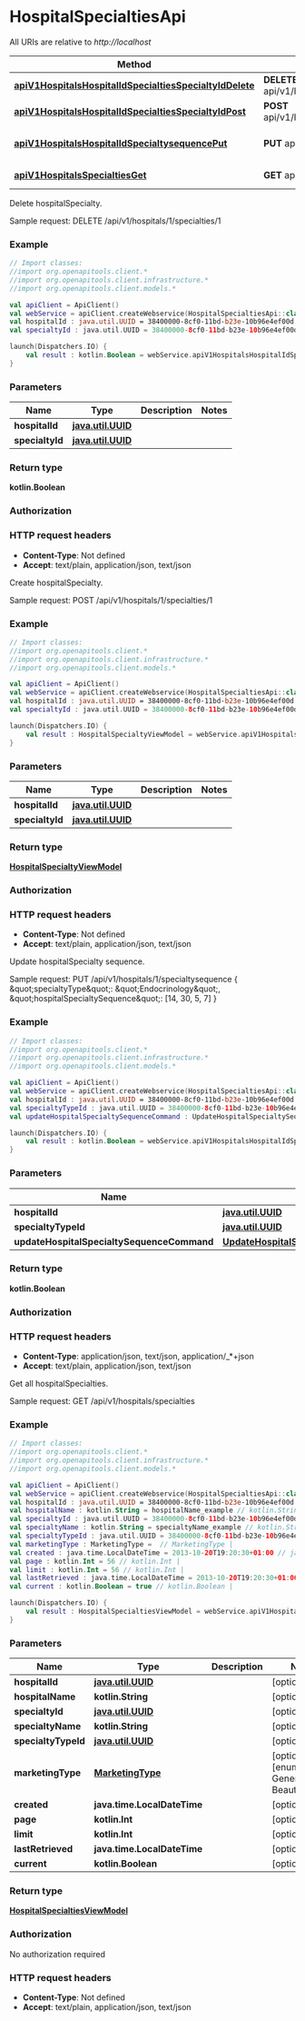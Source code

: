# HospitalSpecialtiesApi

All URIs are relative to *http://localhost*

Method | HTTP request | Description
------------- | ------------- | -------------
[**apiV1HospitalsHospitalIdSpecialtiesSpecialtyIdDelete**](HospitalSpecialtiesApi.md#apiV1HospitalsHospitalIdSpecialtiesSpecialtyIdDelete) | **DELETE** api/v1/hospitals/{hospitalId}/specialties/{specialtyId} | Delete hospitalSpecialty.
[**apiV1HospitalsHospitalIdSpecialtiesSpecialtyIdPost**](HospitalSpecialtiesApi.md#apiV1HospitalsHospitalIdSpecialtiesSpecialtyIdPost) | **POST** api/v1/hospitals/{hospitalId}/specialties/{specialtyId} | Create hospitalSpecialty.
[**apiV1HospitalsHospitalIdSpecialtysequencePut**](HospitalSpecialtiesApi.md#apiV1HospitalsHospitalIdSpecialtysequencePut) | **PUT** api/v1/hospitals/{hospitalId}/specialtysequence | Update hospitalSpecialty sequence.
[**apiV1HospitalsSpecialtiesGet**](HospitalSpecialtiesApi.md#apiV1HospitalsSpecialtiesGet) | **GET** api/v1/hospitals/specialties | Get all hospitalSpecialties.



Delete hospitalSpecialty.

Sample request:        DELETE /api/v1/hospitals/1/specialties/1

### Example
```kotlin
// Import classes:
//import org.openapitools.client.*
//import org.openapitools.client.infrastructure.*
//import org.openapitools.client.models.*

val apiClient = ApiClient()
val webService = apiClient.createWebservice(HospitalSpecialtiesApi::class.java)
val hospitalId : java.util.UUID = 38400000-8cf0-11bd-b23e-10b96e4ef00d // java.util.UUID | 
val specialtyId : java.util.UUID = 38400000-8cf0-11bd-b23e-10b96e4ef00d // java.util.UUID | 

launch(Dispatchers.IO) {
    val result : kotlin.Boolean = webService.apiV1HospitalsHospitalIdSpecialtiesSpecialtyIdDelete(hospitalId, specialtyId)
}
```

### Parameters

Name | Type | Description  | Notes
------------- | ------------- | ------------- | -------------
 **hospitalId** | [**java.util.UUID**](.md)|  |
 **specialtyId** | [**java.util.UUID**](.md)|  |

### Return type

**kotlin.Boolean**

### Authorization



### HTTP request headers

 - **Content-Type**: Not defined
 - **Accept**: text/plain, application/json, text/json


Create hospitalSpecialty.

Sample request:        POST /api/v1/hospitals/1/specialties/1

### Example
```kotlin
// Import classes:
//import org.openapitools.client.*
//import org.openapitools.client.infrastructure.*
//import org.openapitools.client.models.*

val apiClient = ApiClient()
val webService = apiClient.createWebservice(HospitalSpecialtiesApi::class.java)
val hospitalId : java.util.UUID = 38400000-8cf0-11bd-b23e-10b96e4ef00d // java.util.UUID | 
val specialtyId : java.util.UUID = 38400000-8cf0-11bd-b23e-10b96e4ef00d // java.util.UUID | 

launch(Dispatchers.IO) {
    val result : HospitalSpecialtyViewModel = webService.apiV1HospitalsHospitalIdSpecialtiesSpecialtyIdPost(hospitalId, specialtyId)
}
```

### Parameters

Name | Type | Description  | Notes
------------- | ------------- | ------------- | -------------
 **hospitalId** | [**java.util.UUID**](.md)|  |
 **specialtyId** | [**java.util.UUID**](.md)|  |

### Return type

[**HospitalSpecialtyViewModel**](HospitalSpecialtyViewModel.md)

### Authorization



### HTTP request headers

 - **Content-Type**: Not defined
 - **Accept**: text/plain, application/json, text/json


Update hospitalSpecialty sequence.

Sample request:        PUT /api/v1/hospitals/1/specialtysequence      {          \&quot;specialtyType\&quot;: \&quot;Endocrinology\&quot;,          \&quot;hospitalSpecialtySequence\&quot;: [14, 30, 5, 7]      }

### Example
```kotlin
// Import classes:
//import org.openapitools.client.*
//import org.openapitools.client.infrastructure.*
//import org.openapitools.client.models.*

val apiClient = ApiClient()
val webService = apiClient.createWebservice(HospitalSpecialtiesApi::class.java)
val hospitalId : java.util.UUID = 38400000-8cf0-11bd-b23e-10b96e4ef00d // java.util.UUID | 
val specialtyTypeId : java.util.UUID = 38400000-8cf0-11bd-b23e-10b96e4ef00d // java.util.UUID | 
val updateHospitalSpecialtySequenceCommand : UpdateHospitalSpecialtySequenceCommand =  // UpdateHospitalSpecialtySequenceCommand | 

launch(Dispatchers.IO) {
    val result : kotlin.Boolean = webService.apiV1HospitalsHospitalIdSpecialtysequencePut(hospitalId, specialtyTypeId, updateHospitalSpecialtySequenceCommand)
}
```

### Parameters

Name | Type | Description  | Notes
------------- | ------------- | ------------- | -------------
 **hospitalId** | [**java.util.UUID**](.md)|  |
 **specialtyTypeId** | [**java.util.UUID**](.md)|  |
 **updateHospitalSpecialtySequenceCommand** | [**UpdateHospitalSpecialtySequenceCommand**](UpdateHospitalSpecialtySequenceCommand.md)|  | [optional]

### Return type

**kotlin.Boolean**

### Authorization



### HTTP request headers

 - **Content-Type**: application/json, text/json, application/_*+json
 - **Accept**: text/plain, application/json, text/json


Get all hospitalSpecialties.

Sample request:        GET /api/v1/hospitals/specialties

### Example
```kotlin
// Import classes:
//import org.openapitools.client.*
//import org.openapitools.client.infrastructure.*
//import org.openapitools.client.models.*

val apiClient = ApiClient()
val webService = apiClient.createWebservice(HospitalSpecialtiesApi::class.java)
val hospitalId : java.util.UUID = 38400000-8cf0-11bd-b23e-10b96e4ef00d // java.util.UUID | 
val hospitalName : kotlin.String = hospitalName_example // kotlin.String | 
val specialtyId : java.util.UUID = 38400000-8cf0-11bd-b23e-10b96e4ef00d // java.util.UUID | 
val specialtyName : kotlin.String = specialtyName_example // kotlin.String | 
val specialtyTypeId : java.util.UUID = 38400000-8cf0-11bd-b23e-10b96e4ef00d // java.util.UUID | 
val marketingType : MarketingType =  // MarketingType | 
val created : java.time.LocalDateTime = 2013-10-20T19:20:30+01:00 // java.time.LocalDateTime | 
val page : kotlin.Int = 56 // kotlin.Int | 
val limit : kotlin.Int = 56 // kotlin.Int | 
val lastRetrieved : java.time.LocalDateTime = 2013-10-20T19:20:30+01:00 // java.time.LocalDateTime | 
val current : kotlin.Boolean = true // kotlin.Boolean | 

launch(Dispatchers.IO) {
    val result : HospitalSpecialtiesViewModel = webService.apiV1HospitalsSpecialtiesGet(hospitalId, hospitalName, specialtyId, specialtyName, specialtyTypeId, marketingType, created, page, limit, lastRetrieved, current)
}
```

### Parameters

Name | Type | Description  | Notes
------------- | ------------- | ------------- | -------------
 **hospitalId** | [**java.util.UUID**](.md)|  | [optional]
 **hospitalName** | **kotlin.String**|  | [optional]
 **specialtyId** | [**java.util.UUID**](.md)|  | [optional]
 **specialtyName** | **kotlin.String**|  | [optional]
 **specialtyTypeId** | [**java.util.UUID**](.md)|  | [optional]
 **marketingType** | [**MarketingType**](.md)|  | [optional] [enum: Both, GeneralHealth, Beauty]
 **created** | **java.time.LocalDateTime**|  | [optional]
 **page** | **kotlin.Int**|  | [optional]
 **limit** | **kotlin.Int**|  | [optional]
 **lastRetrieved** | **java.time.LocalDateTime**|  | [optional]
 **current** | **kotlin.Boolean**|  | [optional]

### Return type

[**HospitalSpecialtiesViewModel**](HospitalSpecialtiesViewModel.md)

### Authorization

No authorization required

### HTTP request headers

 - **Content-Type**: Not defined
 - **Accept**: text/plain, application/json, text/json

